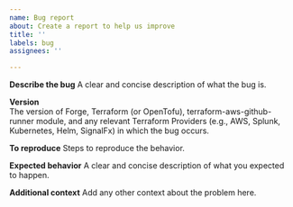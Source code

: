 ```yaml
---
name: Bug report
about: Create a report to help us improve
title: ''
labels: bug
assignees: ''

---
```


**Describe the bug**
A clear and concise description of what the bug is.

**Version**  
The version of Forge, Terraform (or OpenTofu), terraform-aws-github-runner module, and any relevant Terraform Providers (e.g., AWS, Splunk, Kubernetes, Helm, SignalFx) in which the bug occurs.  
<!-- To copy Terraform version information, run `terraform version` in your terminal. For OpenTofu, use `tofu version`. For provider versions, check the `required_providers` block in your Terraform configuration or the `.terraform.lock.hcl` file. For Forge, refer to the version specified in your Forge configuration or documentation. -->

**To reproduce**
Steps to reproduce the behavior.

**Expected behavior**
A clear and concise description of what you expected to happen.

**Additional context**
Add any other context about the problem here.

